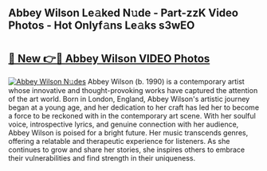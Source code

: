 ## Abbey Wilson Le𝚊ked N𝚞de - Part-zzK Video Photos - Hot Onlyf𝚊ns Le𝚊ks s3wEO

# <h2><a href="http://ab86899.deff.icu/?id=Abbey+Wilson">🔗 New 👉🔴 Abbey Wilson VIDEO Photos</a></h2>

[![Abbey Wilson N𝚞des](https://i.imgur.com/rIISA9y.gif)](http://ab86899.deff.icu/?id=Abbey+Wilson)
Abbey Wilson (b. 1990) is a contemporary artist whose innovative and thought-provoking works have captured the attention of the art world. Born in London, England, Abbey Wilson's artistic journey began at a young age, and her dedication to her craft has led her to become a force to be reckoned with in the contemporary art scene. With her soulful voice, introspective lyrics, and genuine connection with her audience, Abbey Wilson is poised for a bright future. Her music transcends genres, offering a relatable and therapeutic experience for listeners. As she continues to grow and share her stories, she inspires others to embrace their vulnerabilities and find strength in their uniqueness.
